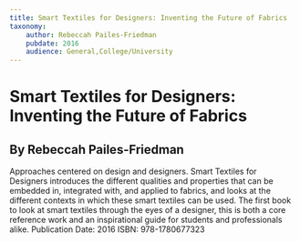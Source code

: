```yaml
---
title: Smart Textiles for Designers: Inventing the Future of Fabrics
taxonomy:
	author: Rebeccah Pailes-Friedman
	pubdate: 2016
	audience: General,College/University
---
```

# Smart Textiles for Designers: Inventing the Future of Fabrics
## By Rebeccah Pailes-Friedman

Approaches centered on design and designers. Smart Textiles for Designers introduces the different qualities and properties that can be embedded in, integrated with, and applied to fabrics, and looks at the different contexts in which these smart textiles can be used. The first book to look at smart textiles through the eyes of a designer, this is both a core reference work and an inspirational guide for students and professionals alike.
Publication Date: 2016
ISBN: 978-1780677323